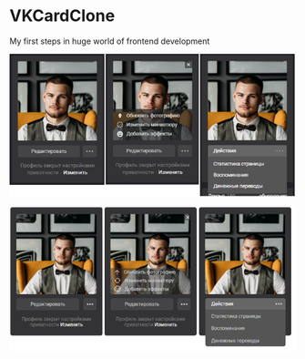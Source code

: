 # VKCardClone
My first steps in huge world of frontend development

![Original](https://github.com/Yanov-P/VKCardClone/blob/master/orig.png)

![My](https://github.com/Yanov-P/VKCardClone/blob/master/preview.png)
